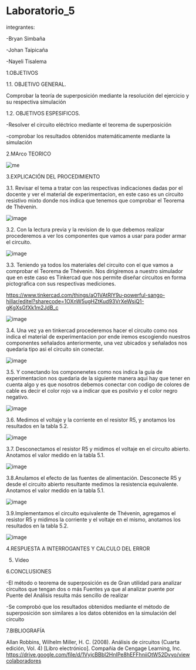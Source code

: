 # Laboratorio_5

integrantes:

-Bryan Simbaña

-Johan Taipicaña

-Nayeli Tisalema

1.OBJETIVOS

1.1. OBJETIVO GENERAL.

Comprobar la teoría de superposición mediante la resolución del ejercicio y su respectiva simulación

1.2. OBJETIVOS ESPESIFICOS.

-Resolver el circuito eléctrico mediante el teorema de superposición 

-comprobar los resultados obtenidos matemáticamente  mediante la simulación

2.MArco TEORICO

![me](https://user-images.githubusercontent.com/85522189/126733266-a3494942-c876-4256-a9f9-f1dc4d49a7d7.PNG)


3.EXPLICACIÓN DEL PROCEDIMIENTO

3.1. Revisar el tema a tratar con las respectivas indicaciones dadas por el docente y ver el material de experimentacion, en este caso es un circuito resistivo mixto donde nos indica que tenemos que comprobar el Teorema de Thévenin.

![image](https://user-images.githubusercontent.com/85320165/126723379-32317dd2-8ae0-4235-9201-c015df559c97.png)


3.2. Con la lectura previa y la revision de lo que debemos realizar procederemos a ver los  componentes que vamos a usar para poder armar el circuito.

![image](https://user-images.githubusercontent.com/85320165/126724073-d4f4805f-3281-4c67-bda7-9fb60c68aa65.png)

3.3. Teniendo ya todos los materiales del circuito con el que vamos a comprobar el Teorema de Thévenin. Nos dirigiremos a nuestro simulador que en este caso es Tinkercad que nos permite diseñar circuitos en forma pictografica con sus respectivas mediciones.

https://www.tinkercad.com/things/aO1VAtRlY9u-powerful-sango-hillar/editel?sharecode=1OXnW5ugHZtKud93VrXeWsiQ1-gKgXsGfXk1m2JdB_c

![image](https://user-images.githubusercontent.com/85320165/126724150-a40263df-fd94-4739-a446-f18433a1766f.png)


3.4. Una vez ya en tinkercad procederemos hacer el circuito como nos indica el material de experimentacion por ende iremos escogiendo nuestros componentes señalados anteriormente, una vez ubicados y señalados nos quedaria tipo asi el circuito sin conectar.

![image](https://user-images.githubusercontent.com/85320165/126724742-236706f0-e130-4b90-93c3-c5b4a1262d27.png)

3.5. Y conectando los componenetes como nos indica la guia de experimentacion nos quedaria de la siguiente manera aqui hay que tener en cuenta algo y es que nosotros debemos conectar con codigo de colores de cable es decir el color rojo va a indicar que es positvio y el color negro negativo.

![image](https://user-images.githubusercontent.com/85320165/126724397-dece593d-df43-4e6d-86a7-7ffff38f3a92.png)

3.6. Medimos el voltaje y la corriente en el resistor R5,  y anotamos los resultados en la tabla 5.2.

![image](https://user-images.githubusercontent.com/85320165/126726871-1a19970e-c1f0-47ac-9f23-94f3156cb84e.png)

3.7. Desconectamos el resistor R5 y midimos el voltaje en el circuito abierto. Anotamos el valor
medido en la tabla 5.1.

![image](https://user-images.githubusercontent.com/85320165/126726978-6dbbb41f-9e3f-4146-a4a9-9203b45eadf0.png)


3.8.Anulamos el efecto de las fuentes de alimentación. Desconecte R5 y desde el circuito
abierto resultante medimos la resistencia equivalente. Anotamos el valor medido en la tabla 5.1.

![image](https://user-images.githubusercontent.com/85320165/126727274-3ac91d4b-a448-4d26-b3d6-0bc303df6e9b.png)

3.9.Implementamos el circuito equivalente de Thévenin, agregamos el resistor R5 y midimos la
corriente y el voltaje en el mismo, anotamos los resultados en la tabla 5.2.

![image](https://user-images.githubusercontent.com/85320165/126733075-45d0c2e2-0b69-4ec3-9766-a097d937b9eb.png)

4.RESPUESTA A INTERROGANTES Y CALCULO DEL ERROR


5. Video 



6.CONCLUSIONES

-El método o teorema de superposición es de Gran utilidad para analizar circuitos que tengan dos o más Fuentes ya que al analizar puente por Puente del Análisis resulta más sencillo de realizar

-Se comprobó que los resultados obtenidos mediante el método de superposición son similares a los datos obtenidos en la simulación del circuito

7.BIBLIOGRAFÍA 

Allan Robbins, Wilhelm Miller, H. C. (2008). Análisis de circuitos (Cuarta edición, Vol. 4) [Libro electrónico]. Compañia de Cengage Learning, Inc. https://drive.google.com/file/d/1VyjcBBbI2HnIPe8hEFFhniiOtW52Dvyo/viewcolaboradores
